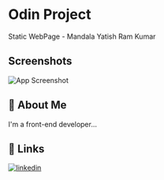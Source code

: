 
# Odin Project

Static WebPage - Mandala Yatish Ram Kumar

## Screenshots

![App Screenshot](https://github.com/yatish1309/Odin-Project-Zee/blob/odinP/yatish/127.0.0.1_5500_fieldset.html.png?raw=true)


## 🚀 About Me
I'm a front-end developer...


## 🔗 Links

[![linkedin](https://img.shields.io/badge/linkedin-0A66C2?style=for-the-badge&logo=linkedin&logoColor=white)](https://in.linkedin.com/in/rammandala)


